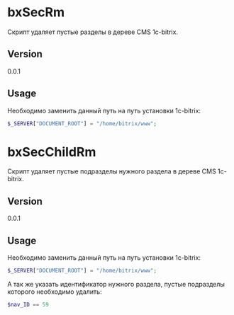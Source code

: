 # bxSecRm
Скрипт удаляет пустые разделы в дереве CMS 1c-bitrix.

## Version
0.0.1

## Usage
Необходимо заменить данный путь на путь установки 1с-bitrix:
```php
$_SERVER["DOCUMENT_ROOT"] = "/home/bitrix/www";
```

# bxSecChildRm
Скрипт удаляет пустые подразделы нужного раздела в дереве CMS 1c-bitrix.

## Version
0.0.1

## Usage
Необходимо заменить данный путь на путь установки 1с-bitrix:
```php
$_SERVER["DOCUMENT_ROOT"] = "/home/bitrix/www";
```
А так же указать идентификатор нужного раздела, пустые подразделы которого необходимо удалить:
```php
$nav_ID == 59
```